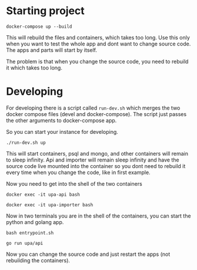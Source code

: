 # Starting project
```
docker-compose up --build
```
This will rebuild the files and containers, which takes too long. Use
this only when you want to test the whole app and dont want to change source code. The apps and parts will start by itself.

The problem is that when you change the source code, you need to rebuild it which takes too long.

# Developing
For developing there is a script called ```run-dev.sh``` which merges the two docker compose files (devel and docker-compose). The script just passes the other arguments to docker-compose app.

So you can start your instance for developing.
```
./run-dev.sh up
```

This will start containers, psql and mongo, and other containers will remain to sleep infinity. Api and importer will remain sleep infinity and have the source code live mounted into the container so you dont need to rebuild it every time when you change the code, like in first example.

Now you need to get into the shell of the two containers
```
docker exec -it upa-api bash
```
```
docker exec -it upa-importer bash
```

Now in two terminals you are in the shell of the containers, you can start the python and golang app.
```
bash entrypoint.sh
```
```
go run upa/api
```

Now you can change the source code and just restart the apps (not rebuilding the containers).
